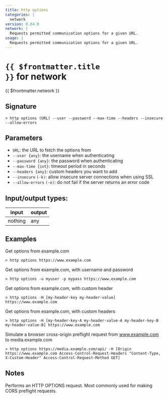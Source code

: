 ```yaml
---
title: http options
categories: |
  network
version: 0.84.0
network: |
  Requests permitted communication options for a given URL.
usage: |
  Requests permitted communication options for a given URL.
---
```


# <code>{{ $frontmatter.title }}</code> for network

<div class='command-title'>{{ $frontmatter.network }}</div>

## Signature

```> http options (URL) --user --password --max-time --headers --insecure --allow-errors```

## Parameters

 -  `URL`: the URL to fetch the options from
 -  `--user {any}`: the username when authenticating
 -  `--password {any}`: the password when authenticating
 -  `--max-time {int}`: timeout period in seconds
 -  `--headers {any}`: custom headers you want to add
 -  `--insecure` `(-k)`: allow insecure server connections when using SSL
 -  `--allow-errors` `(-e)`: do not fail if the server returns an error code


## Input/output types:

| input   | output |
| ------- | ------ |
| nothing | any    |

## Examples

Get options from example.com
```shell
> http options https://www.example.com

```

Get options from example.com, with username and password
```shell
> http options -u myuser -p mypass https://www.example.com

```

Get options from example.com, with custom header
```shell
> http options -H [my-header-key my-header-value] https://www.example.com

```

Get options from example.com, with custom headers
```shell
> http options -H [my-header-key-A my-header-value-A my-header-key-B my-header-value-B] https://www.example.com

```

Simulate a browser cross-origin preflight request from www.example.com to media.example.com
```shell
> http options https://media.example.com/api/ -H [Origin https://www.example.com Access-Control-Request-Headers "Content-Type, X-Custom-Header" Access-Control-Request-Method GET]

```

## Notes
Performs an HTTP OPTIONS request. Most commonly used for making CORS preflight requests.
